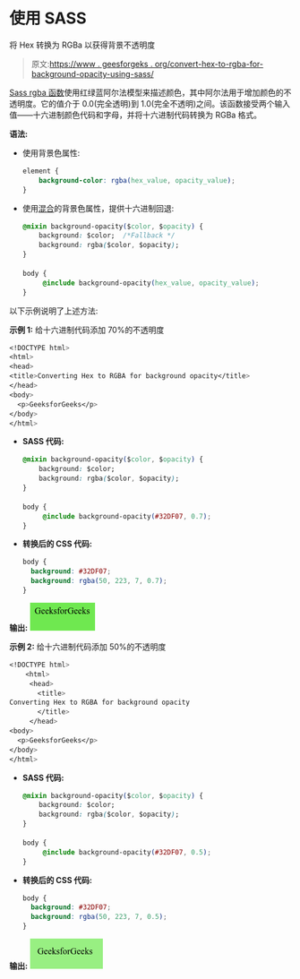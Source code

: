 # 使用 SASS

将 Hex 转换为 RGBa 以获得背景不透明度

> 原文:[https://www . geesforgeks . org/convert-hex-to-rgba-for-background-opacity-using-sass/](https://www.geeksforgeeks.org/convert-hex-to-rgba-for-background-opacity-using-sass/)

[Sass rgba 函数](https://www.geeksforgeeks.org/sass-color-functions/)使用红绿蓝阿尔法模型来描述颜色，其中阿尔法用于增加颜色的不透明度。它的值介于 0.0(完全透明)到 1.0(完全不透明)之间。该函数接受两个输入值——十六进制颜色代码和字母，并将十六进制代码转换为 RGBa 格式。

**语法:**

*   使用背景色属性:

    ```css
    element {
        background-color: rgba(hex_value, opacity_value);
    }
    ```

*   使用[混合](https://www.geeksforgeeks.org/sass-mixin-and-include/)的背景色属性，提供十六进制回退:

    ```css
    @mixin background-opacity($color, $opacity) {
        background: $color;  /*Fallback */
        background: rgba($color, $opacity);
    }

    body {
         @include background-opacity(hex_value, opacity_value);
    }
    ```

以下示例说明了上述方法:

**示例 1:** 给十六进制代码添加 70%的不透明度

```css
<!DOCTYPE html>
<html>
<head>
<title>Converting Hex to RGBA for background opacity</title>
</head>
<body>
  <p>GeeksforGeeks</p>
</body>
</html>
```

*   **SASS 代码:**

    ```css
    @mixin background-opacity($color, $opacity) {
        background: $color;
        background: rgba($color, $opacity);
    }

    body {
         @include background-opacity(#32DF07, 0.7);
    }
    ```

*   **转换后的 CSS 代码:**

    ```css
    body {
      background: #32DF07;
      background: rgba(50, 223, 7, 0.7);
    }
    ```

**输出:**
![](img/b544169d5cdc73dc54a2126bb1636662.png)

**示例 2:** 给十六进制代码添加 50%的不透明度

```css
<!DOCTYPE html>
    <html>
     <head>
       <title>
Converting Hex to RGBA for background opacity
       </title>
     </head>
<body>
  <p>GeeksforGeeks</p>
</body>
</html>
```

*   **SASS 代码:**

    ```css
    @mixin background-opacity($color, $opacity) {
        background: $color;
        background: rgba($color, $opacity);
    }

    body {
         @include background-opacity(#32DF07, 0.5);
    }
    ```

*   **转换后的 CSS 代码:**

    ```css
    body {
      background: #32DF07;
      background: rgba(50, 223, 7, 0.5);
    }
    ```

**输出:**
![](img/7ff0e04518d54892c1b2beac6cd662c3.png)